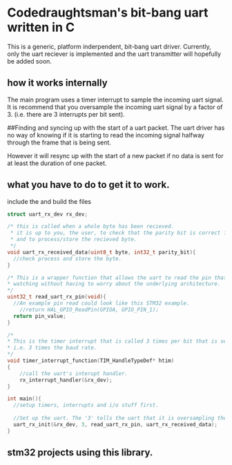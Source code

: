 # Codedraughtsman's bit-bang uart written in C

This is a generic, platform inderpendent, bit-bang uart driver. 
Currently, only the uart reciever is implemented and the uart transmitter will hopefully be added soon.

## how it works internally
The main program uses a timer interrupt to sample the incoming uart signal. 
It is recommend that you oversample the incoming uart signal by a factor of 3. (i.e. there are 3 interrupts per bit sent).

##Finding and syncing up with the start of a uart packet.
The uart driver has no way of knowing if it is starting to read the incoming signal halfway through the frame that is being sent.

However it will resync up with the start of a new packet if no data is sent for at least the duration of one packet.

## what you have to do to get it to work.

include the and build the files

```C
struct uart_rx_dev rx_dev;

/* this is called when a whole byte has been recieved.
 * it is up to you, the user, to check that the parity bit is correct for the recieved byte
 * and to process/store the recieved byte.
 */
void uart_rx_received_data(uint8_t byte, int32_t parity_bit){
  //check process and store the byte.
}

/* This is a wrapper function that allows the uart to read the pin that it is 
* watching without having to worry about the underlying architecture.
*/
uint32_t read_uart_rx_pin(void){
  //An example pin read could look like this STM32 example.
	//return HAL_GPIO_ReadPin(GPIOA, GPIO_PIN_1);
  return pin_value;
}

/*
* This is the timer interrupt that is called 3 times per bit that is sent.
* i.e. 3 times the baud rate.
*/
void timer_interrupt_function(TIM_HandleTypeDef* htim)
{
    //call the uart's interupt handler.
    rx_interrupt_handler(&rx_dev);
}

int main(){
  //setup timers, interrupts and i/o stuff first.
  
  //Set up the uart. The '3' tells the uart that it is oversampling the incoming signal by 3.
  uart_rx_init(&rx_dev, 3, read_uart_rx_pin, uart_rx_received_data);
}
```


## stm32 projects using this library.
